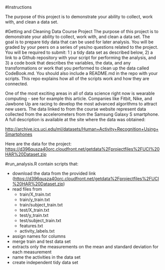 #Instructions

The purpose of this project is to demonstrate your ability to collect, work with, and clean a data set.

#Getting and Cleaning Data Course Project
The purpose of this project is to demonstrate your ability to collect, work with, and clean a data set. The goal is to prepare tidy data that can be used for later analysis. You will be graded by your peers on a series of yes/no questions related to the project. You will be required to submit: 1 ) a tidy data set as described below, 2) a link to a Github repository with your script for performing the analysis, and 3) a code book that describes the variables, the data, and any transformations or work that you performed to clean up the data called CodeBook.md. You should also include a README.md in the repo with your scripts. This repo explains how all of the scripts work and how they are connected.

One of the most exciting areas in all of data science right now is wearable computing - see for example this article. Companies like Fitbit, Nike, and Jawbone Up are racing to develop the most advanced algorithms to attract new users. The data linked to from the course website represent data
collected from the accelerometers from the Samsung Galaxy S smartphone. A full description is available at the site where the data was obtained:

http://archive.ics.uci.edu/ml/datasets/Human+Activity+Recognition+Using+Smartphones

Here are the data for the project:
https://d396qusza40orc.cloudfront.net/getdata%2Fprojectfiles%2FUCI%20HAR%20Dataset.zip

#run_analysis.R contain scripts that:
- download the data from the provided link (https://d396qusza40orc.cloudfront.net/getdata%2Fprojectfiles%2FUCI%20HAR%20Dataset.zip)
- read files from 
	- train/X_train.txt
	- train/y_train.txt
	- train/subject_train.txt
	- test/X_train.txt
	- test/y_train.txt
	- test/subject_train.txt
	- features.txt
	- activity_labels.txt
- assign names for columns
- merge train and test data set
- extracts only the measurements on the mean and standard deviation for each measurement
- name the activities in the data set
- create independent tidy data set
